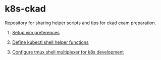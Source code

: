 # k8s-ckad

Repository for sharing helper  scripts and tips for ckad exam preparation.

1. [Setup vim preferences](articles/k8s-ckad-vim.md)

2. [Define kubectl shell helper functions](articles/k8s-ckad-shell.md)

3. [Configure tmux shell multiplexer for k8s development](articles/k8s-ckad-tmux.md)
